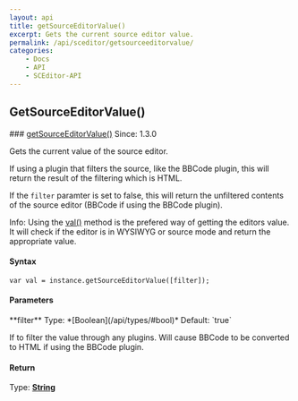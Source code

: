 ```yaml
---
layout: api
title: getSourceEditorValue()
excerpt: Gets the current source editor value.
permalink: /api/sceditor/getsourceeditorvalue/
categories:
    - Docs
    - API
    - SCEditor-API
---
```

## GetSourceEditorValue()

<article class="api method" markdown="1">
### <a id="getSourceEditorValue" href="#getSourceEditorValue">getSourceEditorValue()</a> <span class="since">Since: 1.3.0</span>

Gets the current value of the source editor.

If using a plugin that filters the source, like the BBCode plugin, this will return the result of the filtering which is HTML.

If the `filter` paramter is set to false, this will return the unfiltered contents of the source editor (BBCode if using the BBCode plugin).

<span class="label label-info">Info:</span> Using the [val()](/api/sceditor/val/) method is the prefered way of getting the editors value. It will check if the editor is in WYSIWYG or source mode and return the appropriate value.


#### Syntax

	var val = instance.getSourceEditorValue([filter]);


#### Parameters

<div class="parameters">
<div class="parameter" markdown="1">
**filter**  
Type: *[Boolean](/api/types/#bool)*  
Default: `true`

If to filter the value through any plugins. Will cause BBCode to be converted to HTML if using the BBCode plugin.
</div>
</div>


#### Return

Type: **[String](/api/types/#string)**
</article>

